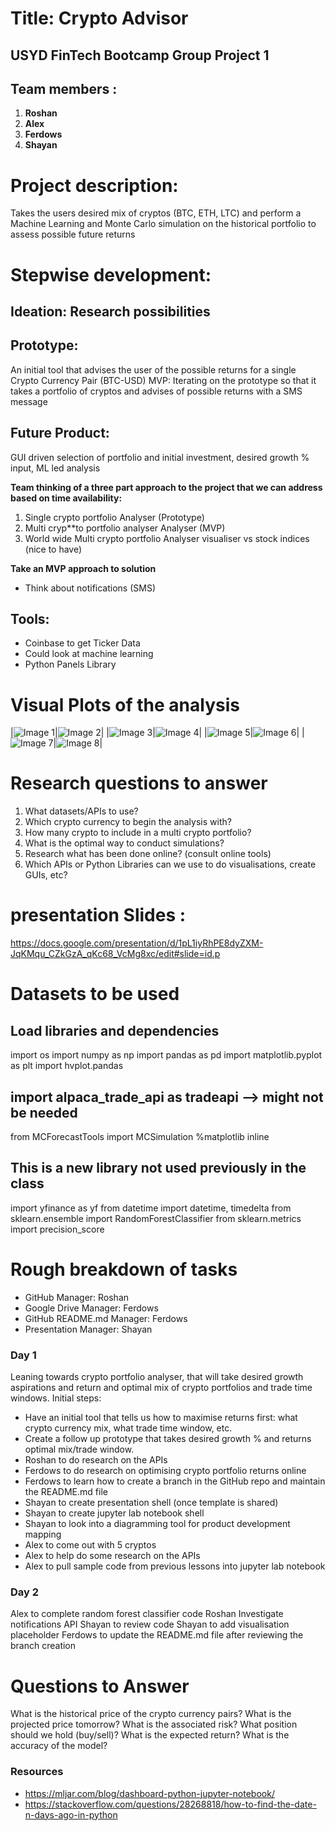 # Title: Crypto Advisor
## **USYD FinTech Bootcamp Group Project 1**

## **Team members :**

1. **Roshan** 
2. **Alex**
3. **Ferdows** 
4. **Shayan**

# Project description:
Takes the users desired mix of cryptos (BTC, ETH, LTC) and perform a Machine Learning and Monte Carlo simulation on the historical portfolio to assess possible future returns
# Stepwise development:
## Ideation: Research possibilities
## Prototype:
An initial tool that advises the user of the possible returns for a single Crypto Currency Pair (BTC-USD)
MVP: Iterating on the prototype so that it takes a portfolio of cryptos and advises of possible returns with a SMS message
## Future Product: 
GUI driven selection of portfolio and initial investment, desired growth % input, ML led analysis

**Team thinking of a three part approach to the project that we can address based on time availability:**
1. Single crypto portfolio Analyser (Prototype)
2. Multi cryp**to portfolio analyser Analyser (MVP)
3. World wide Multi crypto portfolio Analyser visualiser vs stock indices (nice to have)

**Take an MVP approach to solution**

- Think about notifications (SMS)

## Tools: 
- Coinbase to get Ticker Data
- Could look at machine learning
- Python Panels Library

# Visual Plots of the analysis 

|![Image 1](images/image1.png)|![Image 2](images/image2.png)|
|![Image 3](images/image3.png)|![Image 4](images/image4.png)|
|![Image 5](images/image5.png)|![Image 6](images/image6.png)|
|![Image 7](images/image7.png)|![Image 8](images/image8.png)|

# Research questions to answer
1. What datasets/APIs to use?
2. Which crypto currency to begin the analysis with?
3. How many crypto to include in a multi crypto portfolio?
4. What is the optimal way to conduct simulations?
5. Research what has been done online? (consult online tools)
6. Which APIs or Python Libraries can we use to do visualisations, create GUIs, etc?


# presentation Slides : 

https://docs.google.com/presentation/d/1pL1iyRhPE8dyZXM-JqKMqu_CZkGzA_qKc68_VcMg8xc/edit#slide=id.p

# Datasets to be used
## Load libraries and dependencies
import os
import numpy as np
import pandas as pd
import matplotlib.pyplot as plt
import hvplot.pandas
## import alpaca_trade_api as tradeapi --> might not be needed
from MCForecastTools import MCSimulation
%matplotlib inline
## This is a new library not used previously in the class
import yfinance as yf
from datetime import datetime, timedelta
from sklearn.ensemble import RandomForestClassifier
from sklearn.metrics import precision_score

# Rough breakdown of tasks

- GitHub Manager: Roshan
- Google Drive Manager: Ferdows
- GitHub README.md Manager: Ferdows
- Presentation Manager: Shayan

### Day 1
Leaning towards crypto portfolio analyser, that will take desired growth aspirations and return and optimal mix of crypto portfolios and trade time windows.
Initial steps:
- Have an initial tool that tells us how to maximise returns first: what crypto currency mix, what trade time window, etc.
- Create a follow up prototype that takes desired growth % and returns optimal mix/trade window.
- Roshan to do research on the APIs
- Ferdows to do research on optimising crypto portfolio returns online
- Ferdows to learn how to create a branch in the GitHub repo and maintain the README.md file
- Shayan to create presentation shell (once template is shared)
- Shayan to create jupyter lab notebook shell
- Shayan to look into a diagramming tool for product development mapping
- Alex to come out with 5 cryptos
- Alex to help do some research on the APIs
- Alex to pull sample code from previous lessons into jupyter lab notebook

### Day 2
Alex to complete random forest classifier code
Roshan Investigate notifications API
Shayan to review code
Shayan to add visualisation placeholder
Ferdows to update the README.md file after reviewing the branch creation


# Questions to Answer
What is the historical price of the crypto currency pairs?
What is the projected price tomorrow?
What is the associated risk?
What position should we hold (buy/sell)?
What is the expected return?
What is the accuracy of the model?

### Resources
- https://mljar.com/blog/dashboard-python-jupyter-notebook/
- https://stackoverflow.com/questions/28268818/how-to-find-the-date-n-days-ago-in-python
